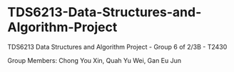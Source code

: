 # TDS6213-Data-Structures-and-Algorithm-Project
TDS6213 Data Structures and Algorithm Project - Group 6 of 2/3B - T2430

Group Members: Chong You Xin, Quah Yu Wei, Gan Eu Jun
